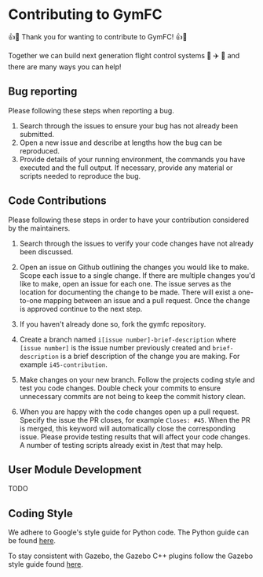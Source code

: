 # Contributing to GymFC

:+1::tada: Thank you for wanting to contribute to GymFC! :+1::tada: 

Together we can build next
generation flight control systems :rocket: :airplane: :helicopter: and there are many ways you can help! 

## Bug reporting
Please following these steps when reporting a bug.

1) Search through the issues to ensure your bug has not already been submitted. 
2) Open a new issue and describe at lengths how the bug can be reproduced.
3) Provide details of your running environment, the commands you have executed
and the full output. If necessary, provide any material or scripts needed to
reproduce the bug. 

## Code Contributions
Please following these steps in order to have your contribution considered by
the maintainers.

1) Search through the issues to verify your code changes have not already been
discussed. 
2) Open an issue on Github outlining the changes you would like to make. Scope
each issue to a single change. If there are multiple changes you'd like to
make, open an issue for each one. The issue serves as the location for
documenting the change to be made. There will exist a one-to-one mapping between
an issue and a pull request. Once the change is approved continue to the
next step.
2) If you haven't already done so, fork the gymfc repository.
2) Create a branch named `i[issue number]-brief-description` where `[issue
number]` is the issue number previously created and `brief-description` is a
brief description of the change you are making. For example `i45-contribution`.

3) Make changes on your new branch. Follow the projects coding style and
 test you code changes. Double check your commits to ensure
unnecessary commits are not being to keep the commit history clean. 

4) When you are happy with the code changes open up a pull request. Specify the
issue the PR closes, for example `Closes: #45`. When the PR is merged, this keyword will automatically close the corresponding issue. 
Please provide testing results that will affect your code changes. A number of
testing scripts already exist in /test that may help. 

## User Module Development

TODO 

## Coding Style

We adhere to Google's style guide for Python code.
The Python guide can be found
[here](http://google.github.io/styleguide/pyguide.html). 

To stay consistent with Gazebo, the Gazebo C++ plugins follow the Gazebo style guide found
[here](http://gazebosim.org/tutorials?tut=contrib_code&cat=development).


